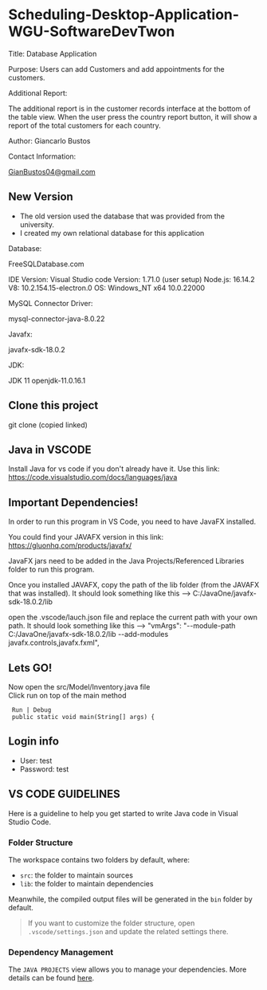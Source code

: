 # Scheduling-Desktop-Application-WGU-SoftwareDevTwon


Title:
 Database Application 

Purpose:
 Users can add Customers and add appointments for the customers.

Additional Report:

 The additional report is in the customer records interface at the bottom of the table view. 
 When the user press the country report button, it will show a report of the total customers for each country. 

Author:
 Giancarlo Bustos

Contact Information: 
 
 GianBustos04@gmail.com

## New Version 

* The old version used the database that was provided from the university.
* I created my own relational database for this application

Database: 

 FreeSQLDatabase.com

IDE Version: 
 Visual Studio code
 Version: 1.71.0 (user setup)
 Node.js: 16.14.2
 V8: 10.2.154.15-electron.0
 OS: Windows_NT x64 10.0.22000


MySQL Connector Driver:

 mysql-connector-java-8.0.22

Javafx:

 javafx-sdk-18.0.2

JDK:

 JDK 11 openjdk-11.0.16.1

 ## Clone this project 

 git clone (copied linked)


 ## Java in VSCODE 

 Install Java for vs code if you don't already have it. 
 Use this link: https://code.visualstudio.com/docs/languages/java

 ## Important Dependencies!

 In order to run this program in VS Code, you need to have JavaFX installed.
 
 You could find your JAVAFX version in this link: https://gluonhq.com/products/javafx/
 
 JavaFX jars need to be added in the Java Projects/Referenced Libraries folder to run this program. 

 Once you installed JAVAFX, copy the path of the lib folder (from the JAVAFX that was installed). It should look something like this -->  C:/JavaOne/javafx-sdk-18.0.2/lib

 open the .vscode/lauch.json file and replace the current path with your own path.  It should look something like this -->  "vmArgs": "--module-path C:/JavaOne/javafx-sdk-18.0.2/lib --add-modules javafx.controls,javafx.fxml",


 ## Lets GO!

 Now open the src/Model/Inventory.java file  
 Click run on top of the main method 
    
     Run | Debug
     public static void main(String[] args) {
     
## Login info
 
  * User: test
  * Password: test

## VS CODE GUIDELINES 

Here is a guideline to help you get started to write Java code in Visual Studio Code.

### Folder Structure

The workspace contains two folders by default, where:

- `src`: the folder to maintain sources
- `lib`: the folder to maintain dependencies

Meanwhile, the compiled output files will be generated in the `bin` folder by default.

> If you want to customize the folder structure, open `.vscode/settings.json` and update the related settings there.

### Dependency Management

The `JAVA PROJECTS` view allows you to manage your dependencies. More details can be found [here](https://github.com/microsoft/vscode-java-dependency#manage-dependencies).



 
 
 
